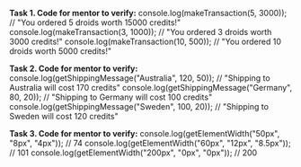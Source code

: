 **Task 1. Code for mentor to verify:** console.log(makeTransaction(5, 3000)); // "You ordered 5
droids worth 15000 credits!" console.log(makeTransaction(3, 1000)); // "You ordered 3 droids worth
3000 credits!" console.log(makeTransaction(10, 500)); // "You ordered 10 droids worth 5000 credits!"

**Task 2. Code for mentor to verify:** console.log(getShippingMessage("Australia", 120, 50)); //
"Shipping to Australia will cost 170 credits" console.log(getShippingMessage("Germany", 80, 20)); //
"Shipping to Germany will cost 100 credits" console.log(getShippingMessage("Sweden", 100, 20)); //
"Shipping to Sweden will cost 120 credits"

**Task 3. Code for mentor to verify:** console.log(getElementWidth("50px", "8px", "4px")); // 74
console.log(getElementWidth("60px", "12px", "8.5px")); // 101 console.log(getElementWidth("200px",
"0px", "0px")); // 200
